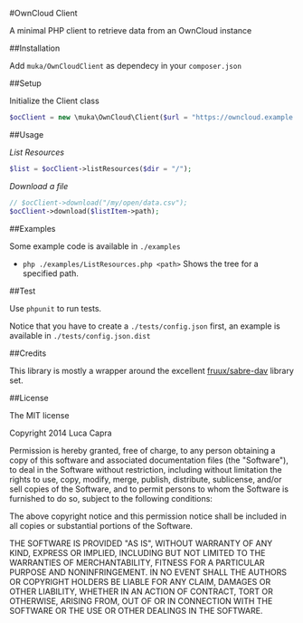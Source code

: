 #OwnCloud Client

A minimal PHP client to retrieve data from an OwnCloud instance

##Installation

Add `muka/OwnCloudClient` as dependecy in your `composer.json`

##Setup

Initialize the Client class

```php
$ocClient = new \muka\OwnCloud\Client($url = "https://owncloud.example.com", $username = "myuser", $password = "mypassword", $allowInsecureCertificate = true);
```

##Usage

*List Resources*

```php
$list = $ocClient->listResources($dir = "/");
```

*Download a file*

```php
// $ocClient->download("/my/open/data.csv");
$ocClient->download($listItem->path);
```

##Examples

Some example code is available in `./examples`

- `php ./examples/ListResources.php <path>` Shows the tree for a specified path.


##Test

Use `phpunit` to run tests.

Notice that you have to create a `./tests/config.json` first, an example is available in `./tests/config.json.dist`

##Credits

This library is mostly a wrapper around the excellent [fruux/sabre-dav](https://github.com/fruux/sabre-dav) library set.

##License

The MIT license

Copyright 2014 Luca Capra

Permission is hereby granted, free of charge, to any person obtaining a copy
of this software and associated documentation files (the "Software"), to deal
in the Software without restriction, including without limitation the rights
to use, copy, modify, merge, publish, distribute, sublicense, and/or sell
copies of the Software, and to permit persons to whom the Software is
furnished to do so, subject to the following conditions:

The above copyright notice and this permission notice shall be included in
all copies or substantial portions of the Software.

THE SOFTWARE IS PROVIDED "AS IS", WITHOUT WARRANTY OF ANY KIND, EXPRESS OR
IMPLIED, INCLUDING BUT NOT LIMITED TO THE WARRANTIES OF MERCHANTABILITY,
FITNESS FOR A PARTICULAR PURPOSE AND NONINFRINGEMENT. IN NO EVENT SHALL THE
AUTHORS OR COPYRIGHT HOLDERS BE LIABLE FOR ANY CLAIM, DAMAGES OR OTHER
LIABILITY, WHETHER IN AN ACTION OF CONTRACT, TORT OR OTHERWISE, ARISING FROM,
OUT OF OR IN CONNECTION WITH THE SOFTWARE OR THE USE OR OTHER DEALINGS IN
THE SOFTWARE.